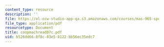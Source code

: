 ```yaml
---
content_type: resource
description: ''
file: https://ol-ocw-studio-app-qa.s3.amazonaws.com/courses/mas-965-special-topics-in-media-technology-cooperative-machines-fall-2003/b526dd668f8c03e58122bb56ec35edc7_coopmachread07c.pdf
file_type: application/pdf
resourcetype: Document
title: coopmachread07c.pdf
uid: b526dd66-8f8c-03e5-8122-bb56ec35edc7
---
```

